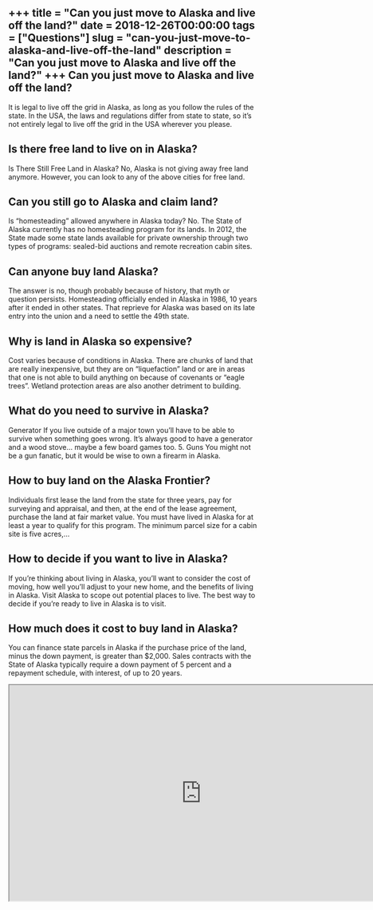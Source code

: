 +++
title = "Can you just move to Alaska and live off the land?"
date = 2018-12-26T00:00:00
tags = ["Questions"]
slug = "can-you-just-move-to-alaska-and-live-off-the-land"
description = "Can you just move to Alaska and live off the land?"
+++
Can you just move to Alaska and live off the land?
--------------------------------------------------

It is legal to live off the grid in Alaska, as long as you follow the rules of the state. In the USA, the laws and regulations differ from state to state, so it’s not entirely legal to live off the grid in the USA wherever you please.

Is there free land to live on in Alaska?
----------------------------------------

Is There Still Free Land in Alaska? No, Alaska is not giving away free land anymore. However, you can look to any of the above cities for free land.

Can you still go to Alaska and claim land?
------------------------------------------

Is “homesteading” allowed anywhere in Alaska today? No. The State of Alaska currently has no homesteading program for its lands. In 2012, the State made some state lands available for private ownership through two types of programs: sealed-bid auctions and remote recreation cabin sites.

Can anyone buy land Alaska?
---------------------------

The answer is no, though probably because of history, that myth or question persists. Homesteading officially ended in Alaska in 1986, 10 years after it ended in other states. That reprieve for Alaska was based on its late entry into the union and a need to settle the 49th state.

Why is land in Alaska so expensive?
-----------------------------------

Cost varies because of conditions in Alaska. There are chunks of land that are really inexpensive, but they are on “liquefaction” land or are in areas that one is not able to build anything on because of covenants or “eagle trees”. Wetland protection areas are also another detriment to building.

What do you need to survive in Alaska?
--------------------------------------

Generator If you live outside of a major town you’ll have to be able to survive when something goes wrong. It’s always good to have a generator and a wood stove… maybe a few board games too. 5. Guns You might not be a gun fanatic, but it would be wise to own a firearm in Alaska.

How to buy land on the Alaska Frontier?
---------------------------------------

Individuals first lease the land from the state for three years, pay for surveying and appraisal, and then, at the end of the lease agreement, purchase the land at fair market value. You must have lived in Alaska for at least a year to qualify for this program. The minimum parcel size for a cabin site is five acres,…

How to decide if you want to live in Alaska?
--------------------------------------------

If you’re thinking about living in Alaska, you’ll want to consider the cost of moving, how well you’ll adjust to your new home, and the benefits of living in Alaska. Visit Alaska to scope out potential places to live. The best way to decide if you’re ready to live in Alaska is to visit.

How much does it cost to buy land in Alaska?
--------------------------------------------

You can finance state parcels in Alaska if the purchase price of the land, minus the down payment, is greater than $2,000. Sales contracts with the State of Alaska typically require a down payment of 5 percent and a repayment schedule, with interest, of up to 20 years.

<iframe allow="accelerometer; autoplay; clipboard-write; encrypted-media; gyroscope; picture-in-picture" allowfullscreen="" class="__youtube_prefs__  epyt-is-override  no-lazyload" data-no-lazy="1" data-origheight="433" data-origwidth="770" data-skipgform_ajax_framebjll="" height="433" id="_ytid_75499" loading="lazy" src="https://www.youtube.com/embed/4sTX4tvS-qs?enablejsapi=1&autoplay=0&cc_load_policy=0&cc_lang_pref=&iv_load_policy=1&loop=0&modestbranding=0&rel=1&fs=1&playsinline=0&autohide=2&theme=dark&color=red&controls=1&" title="YouTube player" width="770"></iframe>
